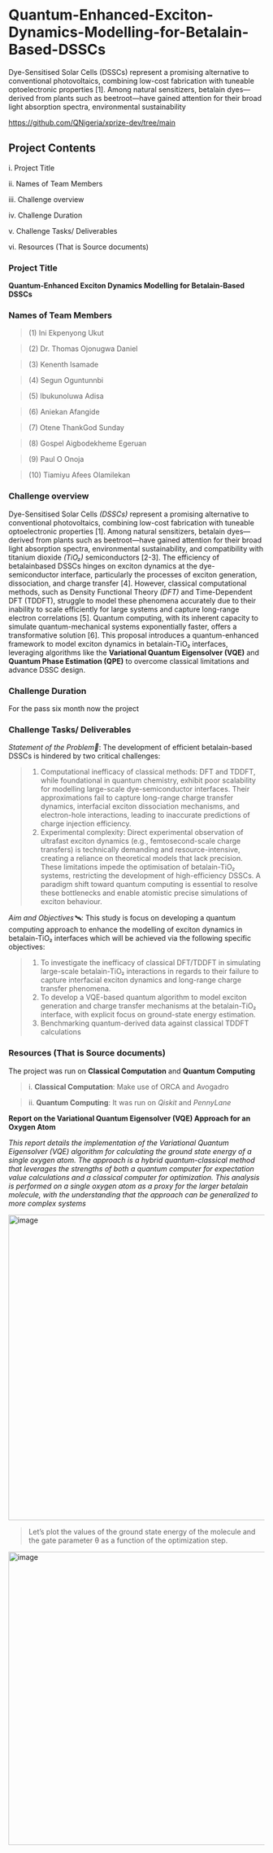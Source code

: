 # Quantum-Enhanced-Exciton-Dynamics-Modelling-for-Betalain-Based-DSSCs
Dye-Sensitised Solar Cells (DSSCs) represent a promising alternative to conventional photovoltaics, combining low-cost fabrication with tuneable optoelectronic properties [1]. Among natural sensitizers, betalain dyes—derived from plants such as beetroot—have gained attention for their broad light absorption spectra, environmental sustainability

https://github.com/QNigeria/xprize-dev/tree/main

## Project Contents

i. Project Title

ii. Names of Team Members

iii. Challenge overview

iv. Challenge Duration

v. Challenge Tasks/ Deliverables

vi. Resources (That is Source documents)

###  Project Title
 **Quantum-Enhanced Exciton Dynamics Modelling for Betalain-Based DSSCs**

### Names of Team Members
> (1) Ini Ekpenyong Ukut

> (2) Dr. Thomas Ojonugwa Daniel

> (3) Kenenth Isamade

> (4) Segun Oguntunnbi

> (5) Ibukunoluwa Adisa

> (6) Aniekan Afangide

> (7) Otene ThankGod Sunday

> (8) Gospel Aigbodekheme Egeruan

> (9) Paul O Onoja

> (10) Tiamiyu Afees Olamilekan

### Challenge overview
Dye-Sensitised Solar Cells *(DSSCs)* represent a promising alternative to conventional photovoltaics, combining low-cost fabrication with tuneable optoelectronic properties [1]. Among natural sensitizers, betalain dyes—derived from plants such as beetroot—have gained attention for their broad light absorption spectra, environmental sustainability, and compatibility with titanium dioxide *(TiO₂)* semiconductors [2-3]. The efficiency of betalainbased DSSCs hinges on exciton dynamics at the dye-semiconductor interface, particularly the processes of exciton generation, dissociation, and charge transfer [4]. However, classical computational methods, such as Density Functional Theory *(DFT)* and Time-Dependent DFT (TDDFT), struggle to model these phenomena accurately due to their inability to scale efficiently for large systems and capture long-range electron correlations [5]. Quantum computing, with its inherent capacity to simulate quantum-mechanical systems exponentially faster, offers a transformative solution [6]. This proposal introduces a quantum-enhanced framework to model exciton dynamics in betalain-TiO₂ interfaces, leveraging algorithms like the **Variational Quantum Eigensolver (VQE)** and **Quantum Phase Estimation (QPE)** to overcome classical limitations and advance DSSC design.

### Challenge Duration
For the pass six month now the project 

### Challenge Tasks/ Deliverables
 _Statement of the Problem🏹_: The development of efficient betalain-based DSSCs is hindered by two critical challenges:
> 1. Computational inefficacy of classical methods: DFT and TDDFT, while foundational in quantum chemistry, exhibit poor scalability for modelling large-scale dye-semiconductor interfaces. Their approximations fail to capture long-range charge transfer dynamics, interfacial exciton dissociation mechanisms, and electron-hole interactions, leading to inaccurate predictions of charge injection efficiency.
> 2. Experimental complexity: Direct experimental observation of ultrafast exciton dynamics (e.g., femtosecond-scale charge transfers) is technically demanding and resource-intensive, creating a reliance on theoretical models that lack precision.
These limitations impede the optimisation of betalain-TiO₂ systems, restricting the development of high-efficiency DSSCs. A paradigm shift toward quantum computing is essential to resolve these bottlenecks and enable atomistic precise simulations of exciton behaviour.

_Aim and Objectives🛰️_: This study is focus on developing a quantum computing approach to enhance the modelling of exciton dynamics in betalain-TiO₂ interfaces which will be achieved via the following specific objectives:
> 1. To investigate the inefficacy of classical DFT/TDDFT in simulating large-scale betalain-TiO₂ interactions in regards to their failure to capture interfacial exciton dynamics and long-range charge transfer phenomena.
> 2. To develop a VQE-based quantum algorithm to model exciton generation and charge transfer mechanisms at the betalain-TiO₂ interface, with explicit focus on ground-state energy estimation.
> 3. Benchmarking quantum-derived data against classical TDDFT calculations

### Resources (That is Source documents)
The project was run on **Classical Computation** and **Quantum Computing**
> i. **Classical Computation**: Make use of ORCA and Avogadro

> ii. **Quantum Computing**: It was run on _Qiskit_ and _PennyLane_

   **Report on the Variational Quantum Eigensolver (VQE) Approach for an Oxygen Atom**

  _This report details the implementation of the Variational Quantum Eigensolver (VQE) algorithm for calculating the ground state energy of a single oxygen atom. The approach is a hybrid quantum-classical method that leverages the strengths of both a quantum computer for expectation value calculations and a classical computer for optimization. This analysis is performed on a single oxygen atom as a proxy for the larger betalain molecule, with the understanding that the approach can be generalized to more complex systems_

  <img width="998" height="600" alt="image" src="https://github.com/user-attachments/assets/13ef94b4-4be1-4867-bc46-2ab75b903416" />


> Let’s plot the values of the ground state energy of the molecule and the gate parameter θ as a function of the optimization step.

<img width="1018" height="576" alt="image" src="https://github.com/user-attachments/assets/fef23cff-df22-48a3-90f5-7d5c2c4094d8" />
